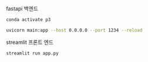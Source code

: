 fastapi 백엔드

```bash
conda activate p3
```


```bash
uvicorn main:app --host 0.0.0.0 --port 1234 --reload
```

streamlit 프론트 엔드
```bash
streamlit run app.py
```